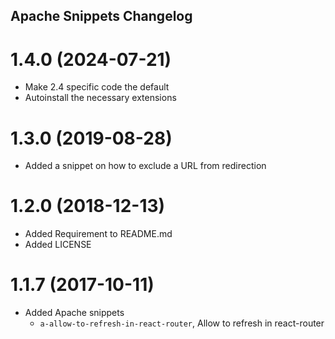 ## Apache Snippets Changelog

<a name="1.4.0"></a>

# 1.4.0 (2024-07-21)

- Make 2.4 specific code the default
- Autoinstall the necessary extensions


<a name="1.3.0"></a>

# 1.3.0 (2019-08-28)

- Added a snippet on how to exclude a URL from redirection

<a name="1.2.0"></a>

# 1.2.0 (2018-12-13)

- Added Requirement to README.md
- Added LICENSE

<a name="1.1.7"></a>

# 1.1.7 (2017-10-11)

- Added Apache snippets
  - `a-allow-to-refresh-in-react-router`, Allow to refresh in react-router
